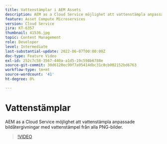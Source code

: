 ```yaml
---
title: Vattenstämplar i AEM Assets
description: AEM as a Cloud Service möjlighet att vattenstämpla anpassade bildåtergivningar med vattenstämpel från alla PNG-bilder.
feature: Asset Compute Microservices
version: Cloud Service
jira: KT-6357
thumbnail: 41536.jpg
topic: Content Management
role: Developer
level: Intermediate
last-substantial-update: 2022-06-07T00:00:00Z
doc-type: Feature Video
exl-id: 252c7c58-3567-440a-a1d5-19c598b6788e
source-git-commit: 30d6120ec99f7a95414dbc31c0cb002152bd6763
workflow-type: tm+mt
source-wordcount: '41'
ht-degree: 0%

---
```


# Vattenstämplar

AEM as a Cloud Service möjlighet att vattenstämpla anpassade bildåtergivningar med vattenstämpel från alla PNG-bilder.

>[!VIDEO](https://video.tv.adobe.com/v/41536?quality=12&learn=on)
